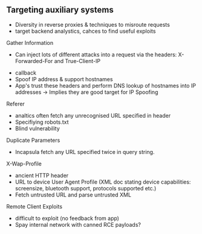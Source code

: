 ## Targeting auxiliary systems
* Diversity in reverse proxies & techniques to misroute requests
* target backend analystics, cahces to find useful exploits

Gather Information
* Can inject lots of different attacks into a request via the headers:
X-Forwarded-For and True-Client-IP
- callback
- Spoof IP address & support hostnames
- App's trust these headers and perform DNS lookup of hostnames into IP addresses
   → Implies they are good target for IP Spoofing

Referer
- analtics often fetch any unrecognised URL specified in header
- Specifiying robots.txt
- Blind vulnerability

Duplicate Parameters
- Incapsula fetch any URL specified twice in query string.

X-Wap-Profile
- ancient HTTP header
- URL to device User Agent Profile (XML doc stating device capabilities: screensize, bluetooth support, protocols supported etc.)
- Fetch untrusted URL and parse untrusted XML

Remote Client Exploits
* difficult to exploit (no feedback from app)
* Spay internal network with canned RCE payloads?


